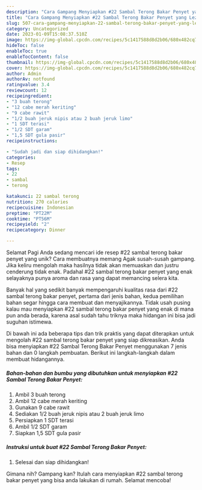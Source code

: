 ```yaml
---
description: "Cara Gampang Menyiapkan #22 Sambal Terong Bakar Penyet yang Lezat Sekali, Lezat"
title: "Cara Gampang Menyiapkan #22 Sambal Terong Bakar Penyet yang Lezat Sekali, Lezat"
slug: 507-cara-gampang-menyiapkan-22-sambal-terong-bakar-penyet-yang-lezat-sekali-lezat
category: Uncategorized
date: 2023-01-09T15:08:37.510Z
image: https://img-global.cpcdn.com/recipes/5c1417588d8d2b06/680x482cq70/22-sambal-terong-bakar-penyet-foto-resep-utama.jpg
hideToc: false
enableToc: true
enableTocContent: false
thumbnail: https://img-global.cpcdn.com/recipes/5c1417588d8d2b06/680x482cq70/22-sambal-terong-bakar-penyet-foto-resep-utama.jpg
cover: https://img-global.cpcdn.com/recipes/5c1417588d8d2b06/680x482cq70/22-sambal-terong-bakar-penyet-foto-resep-utama.jpg
author: Admin
authorAv: notfound
ratingvalue: 3.4
reviewcount: 12
recipeingredient:
- "3 buah terong"
- "12 cabe merah keriting"
- "9 cabe rawit"
- "1/2 buah jeruk nipis atau 2 buah jeruk limo"
- "1 SDT terasi"
- "1/2 SDT garam"
- "1,5 SDT gula pasir"
recipeinstructions:

- "Sudah jadi dan siap dihidangkan!"
categories:
- Resep
tags:
- 22
- sambal
- terong

katakunci: 22 sambal terong 
nutrition: 270 calories
recipecuisine: Indonesian
preptime: "PT22M"
cooktime: "PT56M"
recipeyield: "2"
recipecategory: Dinner

---
```



Selamat Pagi Anda sedang mencari ide resep #22 sambal terong bakar penyet yang unik? Cara membuatnya memang Agak susah-susah gampang. Jika keliru mengolah maka hasilnya tidak akan memuaskan dan justru cenderung tidak enak. Padahal #22 sambal terong bakar penyet yang enak selayaknya punya aroma dan rasa yang dapat memancing selera kita.




Banyak hal yang sedikit banyak mempengaruhi kualitas rasa dari #22 sambal terong bakar penyet, pertama dari jenis bahan, kedua pemilihan bahan segar hingga cara membuat dan menyajikannya. Tidak usah pusing kalau mau menyiapkan #22 sambal terong bakar penyet yang enak di mana pun anda berada, karena asal sudah tahu triknya maka hidangan ini bisa jadi suguhan istimewa.


Di bawah ini ada beberapa tips dan trik praktis yang dapat diterapkan untuk mengolah #22 sambal terong bakar penyet yang siap dikreasikan. Anda bisa menyiapkan #22 Sambal Terong Bakar Penyet menggunakan 7 jenis bahan dan 0 langkah pembuatan. Berikut ini langkah-langkah dalam membuat hidangannya.

<!--inarticleads1-->

##### Bahan-bahan dan bumbu yang dibutuhkan untuk menyiapkan #22 Sambal Terong Bakar Penyet:

1. Ambil 3 buah terong
1. Ambil 12 cabe merah keriting
1. Gunakan 9 cabe rawit
1. Sediakan 1/2 buah jeruk nipis atau 2 buah jeruk limo
1. Persiapkan 1 SDT terasi
1. Ambil 1/2 SDT garam
1. Siapkan 1,5 SDT gula pasir




<!--inarticleads2-->

##### Instruksi untuk buat #22 Sambal Terong Bakar Penyet:


1. Selesai dan siap dihidangkan!



Gimana nih? Gampang kan? Itulah cara menyiapkan #22 sambal terong bakar penyet yang bisa anda lakukan di rumah. Selamat mencoba!
